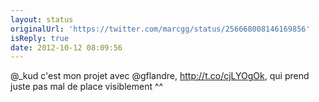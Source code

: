 ```yaml
---
layout: status
originalUrl: 'https://twitter.com/marcgg/status/256668008146169856'
isReply: true
date: 2012-10-12 08:09:56
---
```


@_kud c'est mon projet avec @gflandre, http://t.co/cjLYOgOk, qui prend juste pas mal de place visiblement ^^
